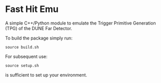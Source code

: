 # Fast Hit Emu
A simple C++/Python module to emulate the Trigger Primitive Generation (TPG) of the DUNE Far Detector.

To build the package simply run:
```
source build.sh
```

For subsequent use:
```
source setup.sh
```
is sufficient to set up your environment.